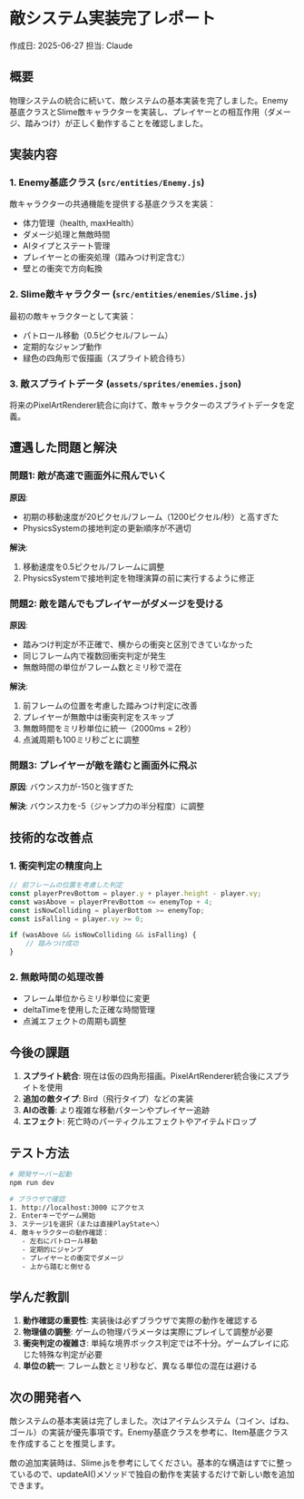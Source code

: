 # 敵システム実装完了レポート

作成日: 2025-06-27
担当: Claude

## 概要

物理システムの統合に続いて、敵システムの基本実装を完了しました。Enemy基底クラスとSlime敵キャラクターを実装し、プレイヤーとの相互作用（ダメージ、踏みつけ）が正しく動作することを確認しました。

## 実装内容

### 1. Enemy基底クラス (`src/entities/Enemy.js`)

敵キャラクターの共通機能を提供する基底クラスを実装：
- 体力管理（health, maxHealth）
- ダメージ処理と無敵時間
- AIタイプとステート管理
- プレイヤーとの衝突処理（踏みつけ判定含む）
- 壁との衝突で方向転換

### 2. Slime敵キャラクター (`src/entities/enemies/Slime.js`)

最初の敵キャラクターとして実装：
- パトロール移動（0.5ピクセル/フレーム）
- 定期的なジャンプ動作
- 緑色の四角形で仮描画（スプライト統合待ち）

### 3. 敵スプライトデータ (`assets/sprites/enemies.json`)

将来のPixelArtRenderer統合に向けて、敵キャラクターのスプライトデータを定義。

## 遭遇した問題と解決

### 問題1: 敵が高速で画面外に飛んでいく

**原因**: 
- 初期の移動速度が20ピクセル/フレーム（1200ピクセル/秒）と高すぎた
- PhysicsSystemの接地判定の更新順序が不適切

**解決**:
1. 移動速度を0.5ピクセル/フレームに調整
2. PhysicsSystemで接地判定を物理演算の前に実行するように修正

### 問題2: 敵を踏んでもプレイヤーがダメージを受ける

**原因**:
- 踏みつけ判定が不正確で、横からの衝突と区別できていなかった
- 同じフレーム内で複数回衝突判定が発生
- 無敵時間の単位がフレーム数とミリ秒で混在

**解決**:
1. 前フレームの位置を考慮した踏みつけ判定に改善
2. プレイヤーが無敵中は衝突判定をスキップ
3. 無敵時間をミリ秒単位に統一（2000ms = 2秒）
4. 点滅周期も100ミリ秒ごとに調整

### 問題3: プレイヤーが敵を踏むと画面外に飛ぶ

**原因**: バウンス力が-150と強すぎた

**解決**: バウンス力を-5（ジャンプ力の半分程度）に調整

## 技術的な改善点

### 1. 衝突判定の精度向上

```javascript
// 前フレームの位置を考慮した判定
const playerPrevBottom = player.y + player.height - player.vy;
const wasAbove = playerPrevBottom <= enemyTop + 4;
const isNowColliding = playerBottom >= enemyTop;
const isFalling = player.vy >= 0;

if (wasAbove && isNowColliding && isFalling) {
    // 踏みつけ成功
}
```

### 2. 無敵時間の処理改善

- フレーム単位からミリ秒単位に変更
- deltaTimeを使用した正確な時間管理
- 点滅エフェクトの周期も調整

## 今後の課題

1. **スプライト統合**: 現在は仮の四角形描画。PixelArtRenderer統合後にスプライトを使用
2. **追加の敵タイプ**: Bird（飛行タイプ）などの実装
3. **AIの改善**: より複雑な移動パターンやプレイヤー追跡
4. **エフェクト**: 死亡時のパーティクルエフェクトやアイテムドロップ

## テスト方法

```bash
# 開発サーバー起動
npm run dev

# ブラウザで確認
1. http://localhost:3000 にアクセス
2. Enterキーでゲーム開始
3. ステージ1を選択（または直接PlayStateへ）
4. 敵キャラクターの動作確認：
   - 左右にパトロール移動
   - 定期的にジャンプ
   - プレイヤーとの衝突でダメージ
   - 上から踏むと倒せる
```

## 学んだ教訓

1. **動作確認の重要性**: 実装後は必ずブラウザで実際の動作を確認する
2. **物理値の調整**: ゲームの物理パラメータは実際にプレイして調整が必要
3. **衝突判定の複雑さ**: 単純な境界ボックス判定では不十分。ゲームプレイに応じた特殊な判定が必要
4. **単位の統一**: フレーム数とミリ秒など、異なる単位の混在は避ける

## 次の開発者へ

敵システムの基本実装は完了しました。次はアイテムシステム（コイン、ばね、ゴール）の実装が優先事項です。Enemy基底クラスを参考に、Item基底クラスを作成することを推奨します。

敵の追加実装時は、Slime.jsを参考にしてください。基本的な構造はすでに整っているので、updateAI()メソッドで独自の動作を実装するだけで新しい敵を追加できます。